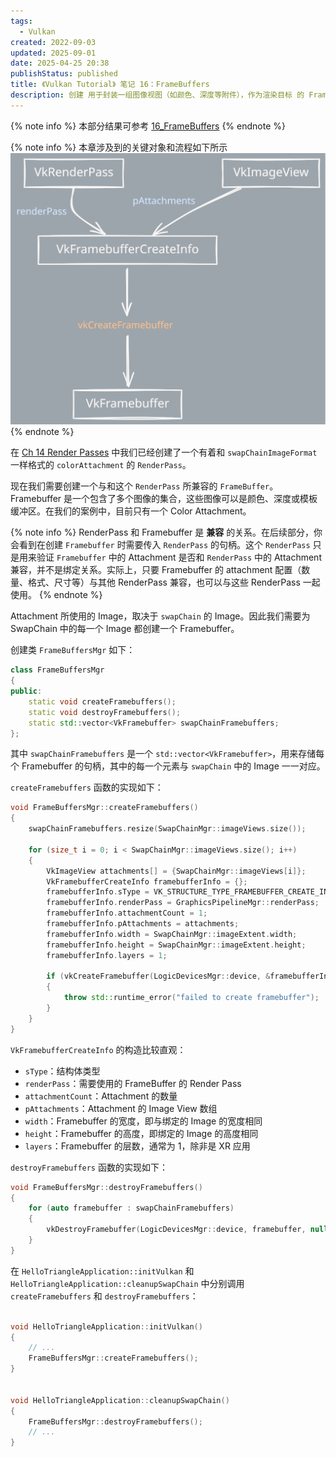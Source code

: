 ```yaml
---
tags:
  - Vulkan
created: 2022-09-03
updated: 2025-09-01
date: 2025-04-25 20:38
publishStatus: published
title: 《Vulkan Tutorial》 笔记 16：FrameBuffers
description: 创建 用于封装一组图像视图（如颜色、深度等附件），作为渲染目标 的 FrameBuffer 对象，其需要与之前创建的 RenderPass 兼容。
---
```


{% note info %}
本部分结果可参考 [16_FrameBuffers](https://github.com/xuejiaW/LearnVulkan/tree/main/_16_FrameBuffers)
{% endnote %}

{% note info %}
本章涉及到的关键对象和流程如下所示
![](/ch_16_framebuffers/ch_16_framebuffers.excalidraw.svg)
{% endnote %}

在 [Ch 14 Render Passes](/ch_14_render_passes) 中我们已经创建了一个有着和 `swapChainImageFormat` 一样格式的 `colorAttachment` 的 `RenderPass`。

现在我们需要创建一个与和这个 `RenderPass` 所兼容的 `FrameBuffer`。Framebuffer 是一个包含了多个图像的集合，这些图像可以是颜色、深度或模板缓冲区。在我们的案例中，目前只有一个 Color Attachment。

{% note info %}
RenderPass 和 Framebuffer 是 **兼容** 的关系。在后续部分，你会看到在创建 `Framebuffer` 时需要传入 `RenderPass` 的句柄。这个 `RenderPass` 只是用来验证 `Framebuffer` 中的 Attachment 是否和 `RenderPass` 中的 Attachment 兼容，并不是绑定关系。实际上，只要 Framebuffer 的 attachment 配置（数量、格式、尺寸等）与其他 RenderPass 兼容，也可以与这些 RenderPass 一起使用。
{% endnote %}

Attachment 所使用的 Image，取决于 `swapChain` 的 Image。因此我们需要为 SwapChain 中的每一个 Image 都创建一个 Framebuffer。

创建类 `FrameBuffersMgr` 如下：

```cpp
class FrameBuffersMgr
{
public:
    static void createFramebuffers();
    static void destroyFramebuffers();
    static std::vector<VkFramebuffer> swapChainFramebuffers;
};
```

其中 `swapChainFramebuffers` 是一个 `std::vector<VkFramebuffer>`，用来存储每个 Framebuffer 的句柄，其中的每一个元素与 `swapChain` 中的 Image 一一对应。

`createFramebuffers` 函数的实现如下：

```cpp
void FrameBuffersMgr::createFramebuffers()
{
    swapChainFramebuffers.resize(SwapChainMgr::imageViews.size());

    for (size_t i = 0; i < SwapChainMgr::imageViews.size(); i++)
    {
        VkImageView attachments[] = {SwapChainMgr::imageViews[i]};
        VkFramebufferCreateInfo framebufferInfo = {};
        framebufferInfo.sType = VK_STRUCTURE_TYPE_FRAMEBUFFER_CREATE_INFO;
        framebufferInfo.renderPass = GraphicsPipelineMgr::renderPass;
        framebufferInfo.attachmentCount = 1;
        framebufferInfo.pAttachments = attachments;
        framebufferInfo.width = SwapChainMgr::imageExtent.width;
        framebufferInfo.height = SwapChainMgr::imageExtent.height;
        framebufferInfo.layers = 1;

        if (vkCreateFramebuffer(LogicDevicesMgr::device, &framebufferInfo, nullptr, &swapChainFramebuffers[i]) != VK_SUCCESS)
        {
            throw std::runtime_error("failed to create framebuffer");
        }
    }
}
```

`VkFramebufferCreateInfo` 的构造比较直观：
- `sType`：结构体类型
- `renderPass`：需要使用的 FrameBuffer 的 Render Pass
- `attachmentCount`：Attachment 的数量
- `pAttachments`：Attachment 的 Image View 数组
- `width`：Framebuffer 的宽度，即与绑定的 Image 的宽度相同
- `height`：Framebuffer 的高度，即绑定的 Image 的高度相同
- `layers`：Framebuffer 的层数，通常为 1，除非是 XR 应用

`destroyFramebuffers` 函数的实现如下：

```cpp
void FrameBuffersMgr::destroyFramebuffers()
{
    for (auto framebuffer : swapChainFramebuffers)
    {
        vkDestroyFramebuffer(LogicDevicesMgr::device, framebuffer, nullptr);
    }
}
```

在 `HelloTriangleApplication::initVulkan`  和 `HelloTriangleApplication::cleanupSwapChain` 中分别调用 `createFramebuffers` 和  `destroyFramebuffers`：

```cpp

void HelloTriangleApplication::initVulkan()
{
    // ...
    FrameBuffersMgr::createFramebuffers();
}


void HelloTriangleApplication::cleanupSwapChain()
{
    FrameBuffersMgr::destroyFramebuffers();
    // ...
}
```
